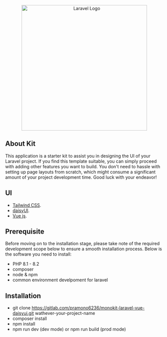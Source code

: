<p align="center"><a href="https://laravel.com" target="_blank"><img src="https://raw.githubusercontent.com/laravel/art/master/logo-lockup/5%20SVG/2%20CMYK/1%20Full%20Color/laravel-logolockup-cmyk-red.svg" width="400" alt="Laravel Logo"></a></p>

## About Kit

This application is a starter kit to assist you in designing the UI of your Laravel project. If you find this template suitable, you can simply proceed with adding other features you want to build. You don't need to hassle with setting up page layouts from scratch, which might consume a significant amount of your project development time. Good luck with your endeavor!

## UI

- [Tailwind CSS](https://tailwindcss.com/docs/installation).
- [daisyUI](https://daisyui.com/components/).
- [Vue js](https://vuejs.org/).

## Prerequisite

Before moving on to the installation stage, please take note of the required development scope below to ensure a smooth installation process. Below is the software you need to install:

- PHP 8.1 - 8.2	
- composer
- node & npm
- common environment develpoment for laravel

## Installation

- git clone https://gitlab.com/pramono6236/monokit-laravel-vue-daisyui.git wathever-your-project-name
- composer install
- npm install
- npm run dev (dev mode) or npm run build (prod mode)
